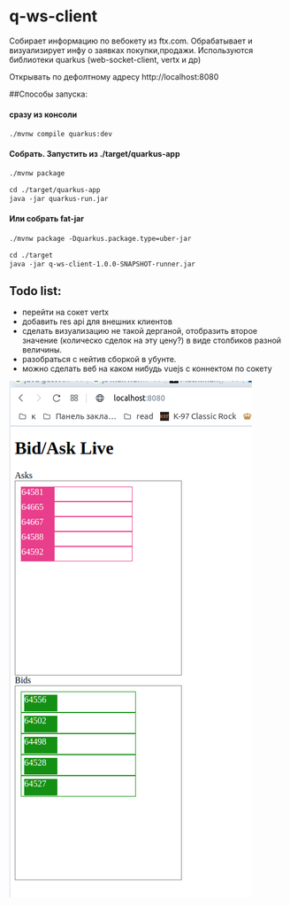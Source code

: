 # q-ws-client 
Собирает информацию по вебокету из ftx.com. Обрабатывает 
и визуализирует инфу о заявках покупки,продажи. 
Используются библиотеки quarkus (web-socket-client, vertx и др)

Открывать по дефолтному адресу
http://localhost:8080 

##Способы запуска:
#### сразу из консоли
```shell script
./mvnw compile quarkus:dev
```
#### Собрать. Запустить из ./target/quarkus-app
```shell script
./mvnw package
```

```shell script
cd ./target/quarkus-app
java -jar quarkus-run.jar
```

#### Или собрать fat-jar
```shell script
./mvnw package -Dquarkus.package.type=uber-jar
```
```shell script
cd ./target
java -jar q-ws-client-1.0.0-SNAPSHOT-runner.jar
```

## Todo list:
- перейти на сокет vertx
- добавить res api для внешних клиентов
- сделать визуализацию не такой дерганой, отобразить второе значение 
(колическо сделок на эту цену?) в виде столбиков разной величины. 
- разобраться с нейтив сборкой в убунте.
- можно сделать веб на каком нибудь vuejs с коннектом по сокету

![alt text](screen.png)

